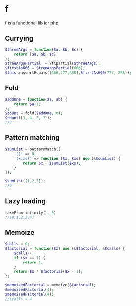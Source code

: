 # f

f is a functional lib for php.

## Currying


```php
$threeArgs = function($a, $b, $c) {
    return [$a, $b, $c];
};
$treeArgsPartial  = \f\partial($threeArgs);
$firstAs666 = $treeArgsPartial(666);
$this->assertEquals([666,777,888],$firstAs666(777, 888));
```

## Fold

```php
$addOne = function($a, $b) {
    return $a+1;
};
$count = fold($addOne, 0);
$count([3, 4, 5, 7]);
//4
```


## Pattern matching

```php
$sumList = patternMatch([
    '[]' => 0,
    '(x:xs)' => function ($x, $xs) use (&$sumList) {
        return $x + $sumList($xs);
    }
]);

$sumList([1,2,3]);
//6
```

## Lazy loading

```php
takeFrom(infinity(), 5)
//[0,1,2,3,4]
```

## Memoize


```php
$calls = 0;
$factorial = function($x) use (&$factorial, &$calls) {
    $calls++;
    if ($x == 1) {
        return 1;
    }
    return $x * $factorial($x - 1);
};

$memoizedFactorial = memoize($factorial);
$memoizedFactorial(4);
$memoizedFactorial(4);
//$calls = 4
```
